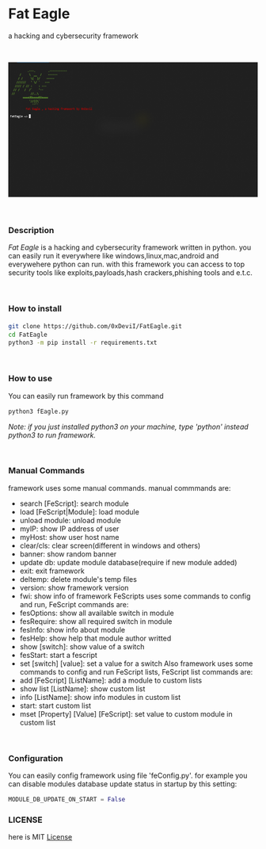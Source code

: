 # Fat Eagle
a hacking and cybersecurity framework

&nbsp;
<center><img src="resources/fwui.png"></center>

&nbsp;
### Description
*Fat Eagle* is a hacking and cybersecurity framework written in python.
you can easily run it everywhere like windows,linux,mac,android and everywehere python can run. with this framework you can access to top
security tools like exploits,payloads,hash crackers,phishing tools and
e.t.c.

&nbsp;
### How to install
```bash
git clone https://github.com/0xDeviI/FatEagle.git
cd FatEagle
python3 -m pip install -r requirements.txt
```

&nbsp;
### How to use
You can easily run framework by this command
```bash
python3 fEagle.py
```
*Note: if you just installed python3 on your machine, type 'python' instead python3 to run framework.*

&nbsp;
### Manual Commands
framework uses some manual commands.
manual commmands are:
- search [FeScript]:             search module
- load [FeScript|Module]:      load module
- unload module:    unload module
- myIP:               show IP address of user
- myHost:             show user host name
- clear/cls:          clear screen(different in windows and others)
- banner:             show random banner
- update db:          update module database(require if new module added)
- exit:               exit framework
- deltemp:            delete module's temp files
- version:            show framework version
- fwi:                show info of framework
FeScripts uses some commands to config and run, FeScript commands are:
- fesOptions:         show all available switch in module
- fesRequire:         show all required switch in module
- fesInfo:            show info about module
- fesHelp:            show help that module author writted
- show [switch]:       show value of a switch
- fesStart:           start a fescript
- set [switch] [value]: set a value for a switch
Also framework uses some commands to config and run FeScript lists, FeScript list commands are:
- add [FeScript] [ListName]:                add a module to custom lists
- show list [ListName]:          show custom list
- info [ListName]:               show info modules in  custom list
- start:              start custom list
- mset [Property] [Value] [FeScript]:               set value to custom module in custom list


&nbsp;
### Configuration
You can easily config framework using file 'feConfig.py'. for example you can disable modules database update status in startup by this setting:
```python
MODULE_DB_UPDATE_ON_START = False
```

### LICENSE
here is MIT [License](LICENSE)